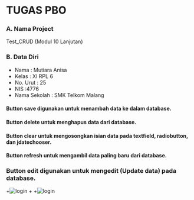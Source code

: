 # TUGAS PBO
### A. Nama Project 
Test_CRUD (Modul 10 Lanjutan)

### B. Data Diri
- Nama          : Mutiara Anisa
- Kelas         : XI RPL 6
- No. Urut      : 25
- NIS           :4776
- Nama Sekolah  : SMK Telkom Malang


#### Button save digunakan untuk menambah data ke dalam database.


#### Button delete untuk menghapus data dari database.

#### Button clear untuk mengosongkan isian data pada textfield, radiobutton, dan jdatechooser.

#### Button refresh untuk mengambil data paling baru dari database.

### Button edit digunakan untuk mengedit (Update data) pada database.

 +![login](https://s4.postimg.org/kn30sl0j1/pbo11.jpg)
 +
 +![login](https://s21.postimg.org/jqclw4n53/pbo12.jpg)
